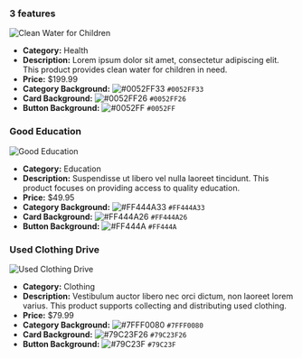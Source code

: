 ### 3 features

![Clean Water for Children](https://i.ibb.co/gF7V5pv/Health.png)

- **Category:** Health
- **Description:** Lorem ipsum dolor sit amet, consectetur adipiscing elit. This product provides clean water for children in need.
- **Price:** $199.99
- **Category Background:** ![#0052FF33](https://via.placeholder.com/15/0052FF33/000000?text=+) `#0052FF33`
- **Card Background:** ![#0052FF26](https://via.placeholder.com/15/0052FF26/000000?text=+) `#0052FF26`
- **Button Background:** ![#0052FF](https://via.placeholder.com/15/0052FF/000000?text=+) `#0052FF`

### Good Education

![Good Education](https://i.ibb.co/B2ZpCzX/Education.png)

- **Category:** Education
- **Description:** Suspendisse ut libero vel nulla laoreet tincidunt. This product focuses on providing access to quality education.
- **Price:** $49.95
- **Category Background:** ![#FF444A33](https://via.placeholder.com/15/FF444A33/000000?text=+) `#FF444A33`
- **Card Background:** ![#FF444A26](https://via.placeholder.com/15/FF444A26/000000?text=+) `#FF444A26`
- **Button Background:** ![#FF444A](https://via.placeholder.com/15/FF444A/000000?text=+) `#FF444A`

### Used Clothing Drive

![Used Clothing Drive](https://i.ibb.co/2jgGPZh/Clothing.png)

- **Category:** Clothing
- **Description:** Vestibulum auctor libero nec orci dictum, non laoreet lorem varius. This product supports collecting and distributing used clothing.
- **Price:** $79.99
- **Category Background:** ![#7FFF0080](https://via.placeholder.com/15/7FFF0080/000000?text=+) `#7FFF0080`
- **Card Background:** ![#79C23F26](https://via.placeholder.com/15/79C23F26/000000?text=+) `#79C23F26`
- **Button Background:** ![#79C23F](https://via.placeholder.com/15/79C23F/000000?text=+) `#79C23F`
